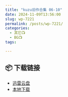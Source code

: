 ```yaml
---
title: "kuzu旧作合集 06-10"
date: 2024-11-09T13:56:00
slug: wp-7221
permalink: /posts/wp-7221/
categories:
  - 其它📺
  - BG📺
tags:

---
```




## 📦 下载链接
- [迅雷云盘](https://blziyuan21.com/pay-download/7221?key=4e841bcbc2&down_id=0)
- [本地下载](https://blziyuan21.com/pay-download/7221?key=4e841bcbc2&down_id=1)


